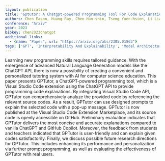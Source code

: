 ```yaml
---
layout: publication
title: 'Gptutor: A Chatgpt-powered Programming Tool For Code Explanation'
authors: Chen Eason, Huang Ray, Chen Han-shin, Tseng Yuen-hsien, Li Liang-yi
conference: "Arxiv"
year: 2023
bibkey: chen2023chatgpt
additional_links:
  - {name: "Paper", url: "https://arxiv.org/abs/2305.01863"}
tags: ['GPT', 'Interpretability And Explainability', 'Model Architecture', 'Prompting', 'Tools']
---
```

Learning new programming skills requires tailored guidance. With the
emergence of advanced Natural Language Generation models like the ChatGPT API,
there is now a possibility of creating a convenient and personalized tutoring
system with AI for computer science education. This paper presents GPTutor, a
ChatGPT-powered programming tool, which is a Visual Studio Code extension using
the ChatGPT API to provide programming code explanations. By integrating Visual
Studio Code API, GPTutor can comprehensively analyze the provided code by
referencing the relevant source codes. As a result, GPTutor can use designed
prompts to explain the selected code with a pop-up message. GPTutor is now
published at the Visual Studio Code Extension Marketplace, and its source code
is openly accessible on GitHub. Preliminary evaluation indicates that GPTutor
delivers the most concise and accurate explanations compared to vanilla ChatGPT
and GitHub Copilot. Moreover, the feedback from students and teachers indicated
that GPTutor is user-friendly and can explain given codes satisfactorily.
Finally, we discuss possible future research directions for GPTutor. This
includes enhancing its performance and personalization via further prompt
programming, as well as evaluating the effectiveness of GPTutor with real
users.
